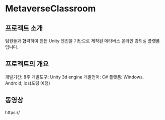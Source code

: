 # MetaverseClassroom

## 프로젝트 소개

팀원들과 협력하여 만든 Unity 엔진을 기반으로 제작된 메타버스 온라인 강의실 플랫폼 입니다.

## 프로젝트의 개요

개발기간: 8주
개발도구: Unity 3d engine
개발언어: C#
플랫폼: Windows, Android, ios(포팅 예정)

## 동영상
https://
